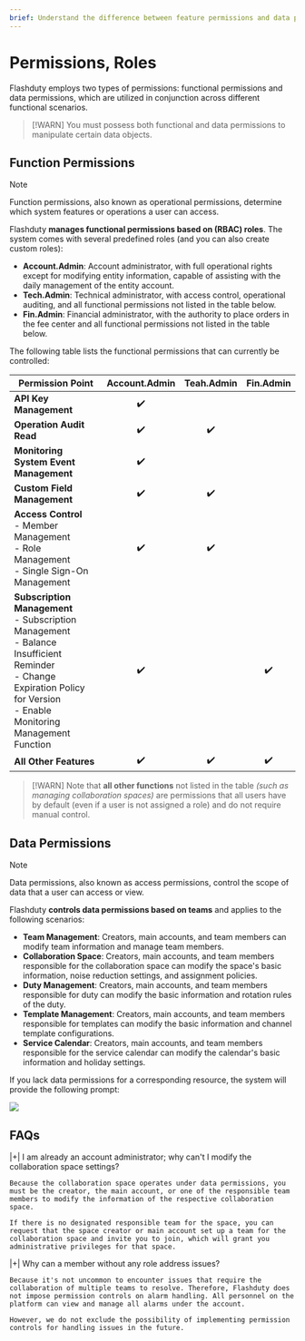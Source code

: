 ```yaml
---
brief: Understand the difference between feature permissions and data permissions
---
```


# Permissions, Roles

Flashduty employs two types of permissions: functional permissions and data permissions, which are utilized in conjunction across different functional scenarios.

> [!WARN]
> You must possess both functional and data permissions to manipulate certain data objects.

## Function Permissions
> [!NOTE]
> Function permissions, also known as operational permissions, determine which system features or operations a user can access.

Flashduty **manages functional permissions based on (RBAC) roles**. The system comes with several predefined roles (and you can also create custom roles):

- **Account.Admin**: Account administrator, with full operational rights except for modifying entity information, capable of assisting with the daily management of the entity account.
- **Tech.Admin**: Technical administrator, with access control, operational auditing, and all functional permissions not listed in the table below.
- **Fin.Admin**: Financial administrator, with the authority to place orders in the fee center and all functional permissions not listed in the table below.

The following table lists the functional permissions that can currently be controlled:

| Permission Point | Account.Admin | Teah.Admin | Fin.Admin |
| ------------ | :--------: | :--------:  | :--------: |
| **API Key Management**    | ✔️       |            |            |
| **Operation Audit Read**     | ✔️ | ✔️ |  |
| **Monitoring System Event Management**    | ✔️ |  |  |
| **Custom Field Management**    | ✔️ | ✔️ |  |
| **Access Control**<br>- Member Management<br>- Role Management<br>- Single Sign-On Management     | ✔️ | ✔️ |  |
| **Subscription Management**<br>- Subscription Management<br>- Balance Insufficient Reminder<br>- Change Expiration Policy for Version<br>- Enable Monitoring Management Function    | ✔️ |  | ✔️ |
| **All Other Features** | ✔️ | ✔️ | ✔️ |

> [!WARN]
> Note that **all other functions** not listed in the table *(such as managing collaboration spaces)* are permissions that all users have by default (even if a user is not assigned a role) and do not require manual control.

## Data Permissions
> [!NOTE]
> Data permissions, also known as access permissions, control the scope of data that a user can access or view.

Flashduty **controls data permissions based on teams** and applies to the following scenarios:

- **Team Management**: Creators, main accounts, and team members can modify team information and manage team members.
- **Collaboration Space**: Creators, main accounts, and team members responsible for the collaboration space can modify the space's basic information, noise reduction settings, and assignment policies.
- **Duty Management**: Creators, main accounts, and team members responsible for duty can modify the basic information and rotation rules of the duty.
- **Template Management**: Creators, main accounts, and team members responsible for templates can modify the basic information and channel template configurations.
- **Service Calendar**: Creators, main accounts, and team members responsible for the service calendar can modify the calendar's basic information and holiday settings.

If you lack data permissions for a corresponding resource, the system will provide the following prompt:

![](https://fcdoc.github.io/img/zh/dCWMN_bb4xQtkzwoFjba1jqNWm_4J0RjzhIubwbGtCw.avif)

## FAQs

|+| I am already an account administrator; why can't I modify the collaboration space settings?

    Because the collaboration space operates under data permissions, you must be the creator, the main account, or one of the responsible team members to modify the information of the respective collaboration space.

    If there is no designated responsible team for the space, you can request that the space creator or main account set up a team for the collaboration space and invite you to join, which will grant you administrative privileges for that space.

|+| Why can a member without any role address issues?

    Because it's not uncommon to encounter issues that require the collaboration of multiple teams to resolve. Therefore, Flashduty does not impose permission controls on alarm handling. All personnel on the platform can view and manage all alarms under the account.

    However, we do not exclude the possibility of implementing permission controls for handling issues in the future.